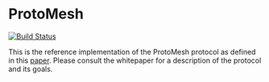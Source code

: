 # ProtoMesh
[![Build Status](https://travis-ci.org/ProtoMesh/reference-cpp.svg?branch=master)](https://travis-ci.org/ProtoMesh/reference-cpp)

This is the reference implementation of the ProtoMesh protocol as defined in this [paper](https://github.com/TheMegaTB/ProtoMesh/blob/master/documentation/protocol/ProtoMesh.pdf).
Please consult the whitepaper for a description of the protocol and its goals.
